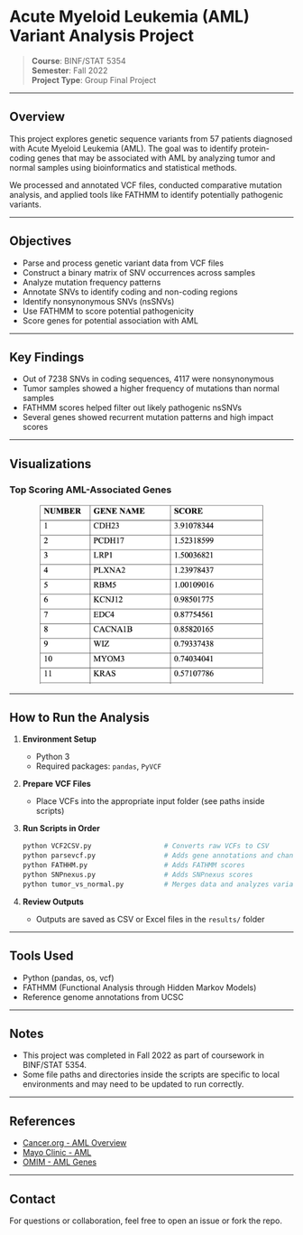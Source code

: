 # Acute Myeloid Leukemia (AML) Variant Analysis Project

> **Course**: BINF/STAT 5354  
> **Semester**: Fall 2022  
> **Project Type**: Group Final Project  

---

## Overview
This project explores genetic sequence variants from 57 patients diagnosed with Acute Myeloid Leukemia (AML). The goal was to identify protein-coding genes that may be associated with AML by analyzing tumor and normal samples using bioinformatics and statistical methods.

We processed and annotated VCF files, conducted comparative mutation analysis, and applied tools like FATHMM to identify potentially pathogenic variants.

---

## Objectives
- Parse and process genetic variant data from VCF files
- Construct a binary matrix of SNV occurrences across samples
- Analyze mutation frequency patterns
- Annotate SNVs to identify coding and non-coding regions
- Identify nonsynonymous SNVs (nsSNVs)
- Use FATHMM to score potential pathogenicity
- Score genes for potential association with AML

---

## Key Findings
- Out of 7238 SNVs in coding sequences, 4117 were nonsynonymous
- Tumor samples showed a higher frequency of mutations than normal samples
- FATHMM scores helped filter out likely pathogenic nsSNVs
- Several genes showed recurrent mutation patterns and high impact scores

---

## Visualizations

### Top Scoring AML-Associated Genes
<p align="center">
  <img src="./top_genes_by_score.png" alt="Top 10 Genes by Score" width="400"/>
</p>

---

## How to Run the Analysis
1. **Environment Setup**
   - Python 3
   - Required packages: `pandas`, `PyVCF`

2. **Prepare VCF Files**
   - Place VCFs into the appropriate input folder (see paths inside scripts)

3. **Run Scripts in Order**
   ```bash
   python VCF2CSV.py                  # Converts raw VCFs to CSV
   python parsevcf.py                 # Adds gene annotations and change type
   python FATHHM.py                   # Adds FATHMM scores
   python SNPnexus.py                 # Adds SNPnexus scores
   python tumor_vs_normal.py          # Merges data and analyzes variant stats
   
   ```

4. **Review Outputs**
   - Outputs are saved as CSV or Excel files in the `results/` folder

---

## Tools Used
- Python (pandas, os, vcf)
- FATHMM (Functional Analysis through Hidden Markov Models)
- Reference genome annotations from UCSC

---

## Notes
- This project was completed in Fall 2022 as part of coursework in BINF/STAT 5354.
- Some file paths and directories inside the scripts are specific to local environments and may need to be updated to run correctly.

---

## References
- [Cancer.org - AML Overview](https://www.cancer.org/cancer/acute-myeloid-leukemia/about/what-is-aml.html)
- [Mayo Clinic - AML](https://www.mayoclinic.org/diseases-conditions/acute-myelogenous-leukemia/symptoms-causes/syc-20369109)
- [OMIM - AML Genes](https://www.omim.org)

---

## Contact
For questions or collaboration, feel free to open an issue or fork the repo.

